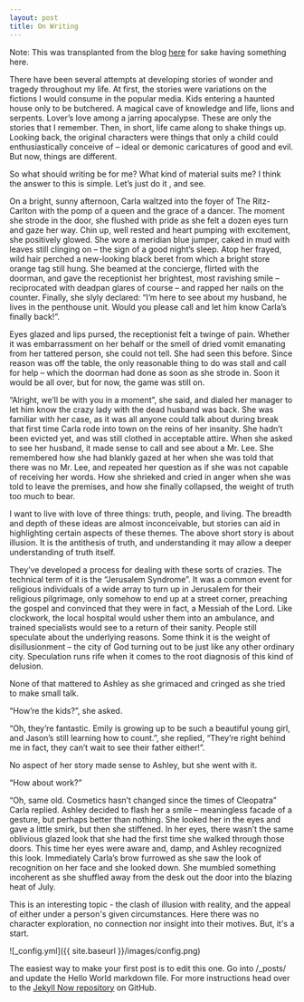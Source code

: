 ```yaml
---
layout: post
title: On Writing
---
```


Note: This was transplanted from the blog [here](https://samitizer.blogspot.com) for sake having something here.

There have been several attempts at developing stories of wonder and tragedy throughout my life. At first, the stories were variations on the fictions I would consume in the popular media. Kids entering a haunted house only to be butchered. A magical cave of knowledge and life, lions and serpents. Lover’s love among a jarring apocalypse. These are only the stories that I remember. Then, in short, life came along to shake things up. Looking back, the original characters were things that only a child could enthusiastically conceive of – ideal or demonic caricatures of good and evil. But now, things are different.

So what should writing be for me? What kind of material suits me? I think the answer to this is simple. Let’s just do it , and see.

On a bright, sunny afternoon, Carla waltzed into the foyer of The Ritz-Carlton with the pomp of a queen and the grace of a dancer. The moment she strode in the door, she flushed with pride as she felt a dozen eyes turn and gaze her way. Chin up, well rested and heart pumping with excitement, she positively glowed. She wore a meridian blue jumper, caked in mud with leaves still clinging on – the sign of a good night’s sleep. Atop her frayed, wild hair perched a new-looking black beret from which a bright store orange tag still hung. She beamed at the concierge, flirted with the doorman, and gave the receptionist her brightest, most ravishing smile – reciprocated with deadpan glares of course – and rapped her nails on the counter. Finally, she slyly declared: “I’m here to see about my husband, he lives in the penthouse unit. Would you please call and let him know Carla’s finally back!”.

Eyes glazed and lips pursed, the receptionist felt a twinge of pain. Whether it was embarrassment on her behalf or the smell of dried vomit emanating from her tattered person, she could not tell. She had seen this before. Since reason was off the table, the only reasonable thing to do was stall and call for help – which the doorman had done as soon as she strode in. Soon it would be all over, but for now, the game was still on.

“Alright, we’ll be with you in a moment”, she said, and dialed her manager to let him know the crazy lady with the dead husband was back. She was familiar with her case, as it was all anyone could talk about during break that first time Carla rode into town on the reins of her insanity. She hadn’t been evicted yet, and was still clothed in acceptable attire. When she asked to see her husband, it made sense to call and see about a Mr. Lee. She remembered how she had blankly gazed at her when she was told that there was no Mr. Lee, and repeated her question as if she was not capable of receiving her words. How she shrieked and cried in anger when she was told to leave the premises, and how she finally collapsed, the weight of truth too much to bear.

I want to live with love of three things: truth, people, and living. The breadth and depth of these ideas are almost inconceivable, but stories can aid in highlighting certain aspects of these themes. The above short story is about illusion. It is the antithesis of truth, and understanding it may allow a deeper understanding of truth itself.

They’ve developed a process for dealing with these sorts of crazies. The technical term of it is the “Jerusalem Syndrome”. It was a common event for religious individuals of a wide array to turn up in Jerusalem for their religious pilgrimage, only somehow to end up at a street corner, preaching the gospel and convinced that they were in fact, a Messiah of the Lord. Like clockwork, the local hospital would usher them into an ambulance, and trained specialists would see to a return of their sanity. People still speculate about the underlying reasons. Some think it is the weight of disillusionment – the city of God turning out to be just like any other ordinary city. Speculation runs rife when it comes to the root diagnosis of this kind of delusion.

None of that mattered to Ashley as she grimaced and cringed as she tried to make small talk.

“How’re the kids?”, she asked.

“Oh, they’re fantastic. Emily is growing up to be such a beautiful young girl, and Jason’s still learning how to count.”, she replied, “They’re right behind me in fact, they can’t wait to see their father either!”.

No aspect of her story made sense to Ashley, but she went with it.

“How about work?”

“Oh, same old. Cosmetics hasn’t changed since the times of Cleopatra” Carla replied. Ashley decided to flash her a smile – meaningless facade of a gesture, but perhaps better than nothing. She looked her in the eyes and gave a little smirk, but then she stiffened. In her eyes, there wasn’t the same oblivious glazed look that she had the first time she walked through those doors. This time her eyes were aware and, damp, and Ashley recognized this look. Immediately Carla’s brow furrowed as she saw the look of recognition on her face and she looked down. She mumbled something incoherent as she shuffled away from the desk out the door into the blazing heat of July.

This is an interesting topic - the clash of illusion with reality, and the appeal of either under a person's given circumstances. Here there was no character exploration, no connection nor insight into their motives. But, it's a start.

![_config.yml]({{ site.baseurl }}/images/config.png)

The easiest way to make your first post is to edit this one. Go into /_posts/ and update the Hello World markdown file. For more instructions head over to the [Jekyll Now repository](https://github.com/barryclark/jekyll-now) on GitHub.